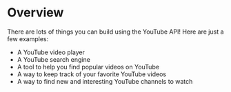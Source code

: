 # Overview

There are lots of things you can build using the YouTube API! Here are just a
few examples:

- A YouTube video player
- A YouTube search engine
- A tool to help you find popular videos on YouTube
- A way to keep track of your favorite YouTube videos
- A way to find new and interesting YouTube channels to watch
